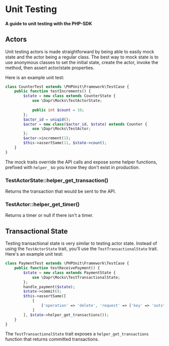 # Unit Testing

#### A guide to unit testing with the PHP-SDK

## Actors

Unit testing actors is made straightforward by being able to easily mock state and the actor being a regular class. The
best way to mock state is to use anonymous classes to set the initial state, create the actor, invoke the method, then
assert actor/state properties.

Here is an example unit test:

```php
class CounterTest extends \PHPUnit\Framework\TestCase {
    public function testIncrements() {
        $state = new class extends CounterState {
            use \Dapr\Mocks\TestActorState;
            
            public int $count = 10;
        };
        $actor_id = uniqid();
        $actor = new class($actor_id, $state) extends Counter {
            use \Dapr\Mocks\TestActor;
        };
        $actor->increment(1);
        $this->assertSame(11, $state->count);
    }
}
```

The mock traits override the API calls and expose some helper functions, prefixed with `helper_` so you know they don't
exist in production.

### TestActorState::helper_get_transaction()

Returns the transaction that would be sent to the API.

### TestActor::helper_get_timer()

Returns a timer or null if there isn't a timer.

## Transactional State

Testing transactional state is very similar to testing actor state. Instead of using the `TestActorState` trait, you'll
use the `TestTransactionalState` trait. Here's an example unit test:

```php
class PaymentTest extends \PHPUnit\Framework\TestCase {
    public function testReceivePayment() {
        $state = new class extends PaymentState {
            use \Dapr\Mocks\TestTransactionalState;
        };
        handle_payment($state);
        $state->commit();
        $this->assertSame([
            [
                ['operation' => 'delete', 'request' => ['key' => 'outstanding']]
            ]
        ], $state->helper_get_transactions());
    }
}
```

The `TestTransactionalState` trait exposes a `helper_get_transactions` function that returns committed transactions.
